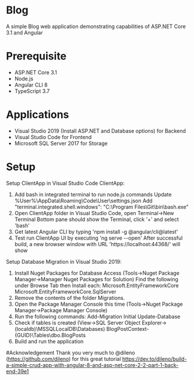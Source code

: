 # Blog
A simple Blog web application demonstrating capabilities of ASP.NET Core 3.1 and Angular

# Prerequisite
- ASP.NET Core 3.1
- Node.js
- Angular CLI 8
- TypeScript 3.7

# Applications
- Visual Studio 2019 (Install ASP.NET and Database options) for Backend
- Visual Studio Code for Frontend
- Microsoft SQL Server 2017 for Storage

# Setup
Setup ClientApp in Visual Studio Code ClientApp:
1. Add bash in integrated terminal to run node.js commands
   Update %User%\AppData\Roaming\Code\User\settings.json
   Add "terminal.integrated.shell.windows": "C:\\Program Files\\Git\\bin\\bash.exe"
2. Open ClientApp folder in Visual Studio Code, open Terminal->New Terminal
   Bottom pane should show the Terminal, click '+' and select 'bash'
3. Get latest Angular CLI by typing 'npm install -g @angular/cli@latest'
4. Test run ClientApp UI by executing 'ng serve --open'
   After successful build, a new browser window with URL 'https://localhost:44368/' will show

Setup Database Migration in Visual Studio 2019:
1. Install Nuget Packages for Database Access
   (Tools->Nuget Package Manager->Manager Nuget Packages for Solution)
   Find the following under Browse Tab then Install each:
    Microsoft.EntityFrameworkCore
    Microsoft.EntityFrameworkCore.SqlServer
2. Remove the contents of the folder Migrations.
3. Open the Package Manager Console this time
    (Tools->Nuget Package Manager->Package Manager Console)
4. Run the following commands:
    Add-Migration Initial
    Update-Database
5. Check if tables is created
   (View->SQL Server Object Explorer->(localdb)\MSSQLLocalDB\Databases\)
   BlogPostContext-{GUID}\Tables\dbo.BlogPosts
6. Build and run the application

#Acknowledgement
Thank you very much to @dileno (https://github.com/dileno) for this great tutorial
https://dev.to/dileno/build-a-simple-crud-app-with-angular-8-and-asp-net-core-2-2-part-1-back-end-39e1
